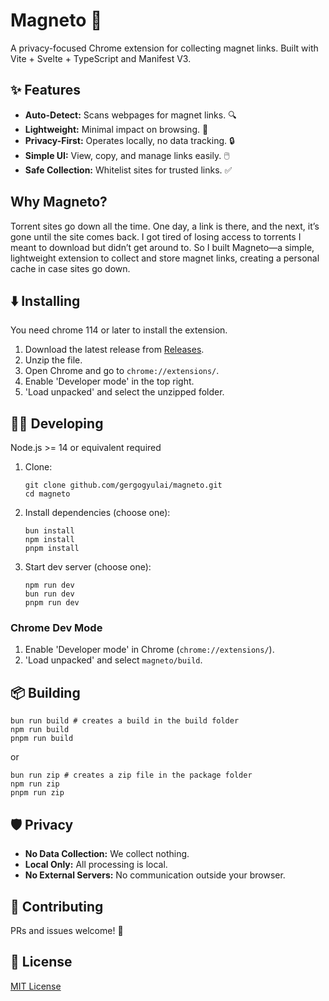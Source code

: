 # Magneto 🧲

A privacy-focused Chrome extension for collecting magnet links. Built with Vite + Svelte + TypeScript and Manifest V3.

## ✨ Features

- **Auto-Detect:** Scans webpages for magnet links. 🔍
- **Lightweight:** Minimal impact on browsing. 🚀
- **Privacy-First:** Operates locally, no data tracking. 🔒
- **Simple UI:** View, copy, and manage links easily. 🖱️
- **Safe Collection:** Whitelist sites for trusted links. ✅

## Why Magneto?

Torrent sites go down all the time. One day, a link is there, and the next, it’s gone until the site comes back. I got tired of losing access to torrents I meant to download but didn’t get around to. So I built Magneto—a simple, lightweight extension to collect and store magnet links, creating a personal cache in case sites go down.

## ⬇️ Installing

You need chrome 114 or later to install the extension.

1.  Download the latest release from [Releases](https://github.com/gergogyulai/magneto/releases).
2.  Unzip the file.
3.  Open Chrome and go to `chrome://extensions/`.
4.  Enable 'Developer mode' in the top right.
5.  'Load unpacked' and select the unzipped folder.

## 👨‍💻 Developing

Node.js >= 14 or equivalent required

1.  Clone:

    ```shell
    git clone github.com/gergogyulai/magneto.git
    cd magneto
    ```

2.  Install dependencies (choose one):

    ```shell
    bun install
    npm install
    pnpm install
    ```

3.  Start dev server (choose one):

    ```shell
    npm run dev
    bun run dev
    pnpm run dev
    ```

### Chrome Dev Mode

1.  Enable 'Developer mode' in Chrome (`chrome://extensions/`).
2.  'Load unpacked' and select `magneto/build`.

## 📦 Building

```shell
bun run build # creates a build in the build folder
npm run build
pnpm run build
```

or

```shell
bun run zip # creates a zip file in the package folder
npm run zip
pnpm run zip
```

## 🛡️ Privacy

- **No Data Collection:** We collect nothing.
- **Local Only:** All processing is local.
- **No External Servers:** No communication outside your browser.

## 🤝 Contributing

PRs and issues welcome! 🙏

## 📜 License

[MIT License](LICENSE)
